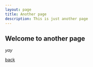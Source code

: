 ```yaml
---
layout: page
title: Another page
description: This is just another page
---
```


## Welcome to another page

_yay_

[back](./)

